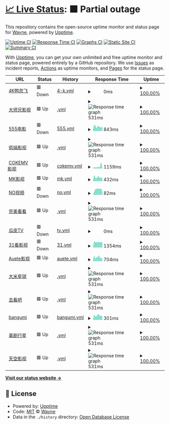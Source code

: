 # [📈 Live Status](https://Waynenet.github.io/upptime): <!--live status--> **🟧 Partial outage**

This repository contains the open-source uptime monitor and status page for [Wayne](soga.ml), powered by [Upptime](https://github.com/upptime/upptime).

[![Uptime CI](https://github.com/Waynenet/upptime/workflows/Uptime%20CI/badge.svg)](https://github.com/Waynenet/upptime/actions?query=workflow%3A%22Uptime+CI%22)
[![Response Time CI](https://github.com/Waynenet/upptime/workflows/Response%20Time%20CI/badge.svg)](https://github.com/Waynenet/upptime/actions?query=workflow%3A%22Response+Time+CI%22)
[![Graphs CI](https://github.com/Waynenet/upptime/workflows/Graphs%20CI/badge.svg)](https://github.com/Waynenet/upptime/actions?query=workflow%3A%22Graphs+CI%22)
[![Static Site CI](https://github.com/Waynenet/upptime/workflows/Static%20Site%20CI/badge.svg)](https://github.com/Waynenet/upptime/actions?query=workflow%3A%22Static+Site+CI%22)
[![Summary CI](https://github.com/Waynenet/upptime/workflows/Summary%20CI/badge.svg)](https://github.com/Waynenet/upptime/actions?query=workflow%3A%22Summary+CI%22)

With [Upptime](https://upptime.js.org), you can get your own unlimited and free uptime monitor and status page, powered entirely by a GitHub repository. We use [Issues](https://github.com/Waynenet/upptime/issues) as incident reports, [Actions](https://github.com/Waynenet/upptime/actions) as uptime monitors, and [Pages](https://Waynenet.github.io/upptime) for the status page.

<!--start: status pages-->
<!-- This summary is generated by Upptime (https://github.com/upptime/upptime) -->
<!-- Do not edit this manually, your changes will be overwritten -->
<!-- prettier-ignore -->
| URL | Status | History | Response Time | Uptime |
| --- | ------ | ------- | ------------- | ------ |
| <img alt="" src="https://icons.duckduckgo.com/ip3/azx.me.ico" height="13"> [4K鸭奈飞](https://azx.me) | 🟥 Down | [4-k.yml](https://github.com/Waynenet/upptime/commits/HEAD/history/4-k.yml) | <details><summary><img alt="Response time graph" src="./graphs/4-k/response-time-week.png" height="20"> 0ms</summary><br><a href="https://Waynenet.github.io/upptime/history/4-k"><img alt="Response time 0" src="https://img.shields.io/endpoint?url=https%3A%2F%2Fraw.githubusercontent.com%2FWaynenet%2Fupptime%2FHEAD%2Fapi%2F4-k%2Fresponse-time.json"></a><br><a href="https://Waynenet.github.io/upptime/history/4-k"><img alt="24-hour response time 0" src="https://img.shields.io/endpoint?url=https%3A%2F%2Fraw.githubusercontent.com%2FWaynenet%2Fupptime%2FHEAD%2Fapi%2F4-k%2Fresponse-time-day.json"></a><br><a href="https://Waynenet.github.io/upptime/history/4-k"><img alt="7-day response time 0" src="https://img.shields.io/endpoint?url=https%3A%2F%2Fraw.githubusercontent.com%2FWaynenet%2Fupptime%2FHEAD%2Fapi%2F4-k%2Fresponse-time-week.json"></a><br><a href="https://Waynenet.github.io/upptime/history/4-k"><img alt="30-day response time 0" src="https://img.shields.io/endpoint?url=https%3A%2F%2Fraw.githubusercontent.com%2FWaynenet%2Fupptime%2FHEAD%2Fapi%2F4-k%2Fresponse-time-month.json"></a><br><a href="https://Waynenet.github.io/upptime/history/4-k"><img alt="1-year response time 0" src="https://img.shields.io/endpoint?url=https%3A%2F%2Fraw.githubusercontent.com%2FWaynenet%2Fupptime%2FHEAD%2Fapi%2F4-k%2Fresponse-time-year.json"></a></details> | <details><summary><a href="https://Waynenet.github.io/upptime/history/4-k">100.00%</a></summary><a href="https://Waynenet.github.io/upptime/history/4-k"><img alt="All-time uptime 100.00%" src="https://img.shields.io/endpoint?url=https%3A%2F%2Fraw.githubusercontent.com%2FWaynenet%2Fupptime%2FHEAD%2Fapi%2F4-k%2Fuptime.json"></a><br><a href="https://Waynenet.github.io/upptime/history/4-k"><img alt="24-hour uptime 100.00%" src="https://img.shields.io/endpoint?url=https%3A%2F%2Fraw.githubusercontent.com%2FWaynenet%2Fupptime%2FHEAD%2Fapi%2F4-k%2Fuptime-day.json"></a><br><a href="https://Waynenet.github.io/upptime/history/4-k"><img alt="7-day uptime 100.00%" src="https://img.shields.io/endpoint?url=https%3A%2F%2Fraw.githubusercontent.com%2FWaynenet%2Fupptime%2FHEAD%2Fapi%2F4-k%2Fuptime-week.json"></a><br><a href="https://Waynenet.github.io/upptime/history/4-k"><img alt="30-day uptime 100.00%" src="https://img.shields.io/endpoint?url=https%3A%2F%2Fraw.githubusercontent.com%2FWaynenet%2Fupptime%2FHEAD%2Fapi%2F4-k%2Fuptime-month.json"></a><br><a href="https://Waynenet.github.io/upptime/history/4-k"><img alt="1-year uptime 100.00%" src="https://img.shields.io/endpoint?url=https%3A%2F%2Fraw.githubusercontent.com%2FWaynenet%2Fupptime%2FHEAD%2Fapi%2F4-k%2Fuptime-year.json"></a></details>
| <img alt="" src="https://icons.duckduckgo.com/ip3/dsxys.pro.ico" height="13"> [大师兄影视](https://dsxys.pro) | 🟩 Up | [.yml](https://github.com/Waynenet/upptime/commits/HEAD/history/.yml) | <details><summary><img alt="Response time graph" src="./graphs//response-time-week.png" height="20"> 531ms</summary><br><a href="https://Waynenet.github.io/upptime/history/"><img alt="Response time 895" src="https://img.shields.io/endpoint?url=https%3A%2F%2Fraw.githubusercontent.com%2FWaynenet%2Fupptime%2FHEAD%2Fapi%2F%2Fresponse-time.json"></a><br><a href="https://Waynenet.github.io/upptime/history/"><img alt="24-hour response time 312" src="https://img.shields.io/endpoint?url=https%3A%2F%2Fraw.githubusercontent.com%2FWaynenet%2Fupptime%2FHEAD%2Fapi%2F%2Fresponse-time-day.json"></a><br><a href="https://Waynenet.github.io/upptime/history/"><img alt="7-day response time 531" src="https://img.shields.io/endpoint?url=https%3A%2F%2Fraw.githubusercontent.com%2FWaynenet%2Fupptime%2FHEAD%2Fapi%2F%2Fresponse-time-week.json"></a><br><a href="https://Waynenet.github.io/upptime/history/"><img alt="30-day response time 829" src="https://img.shields.io/endpoint?url=https%3A%2F%2Fraw.githubusercontent.com%2FWaynenet%2Fupptime%2FHEAD%2Fapi%2F%2Fresponse-time-month.json"></a><br><a href="https://Waynenet.github.io/upptime/history/"><img alt="1-year response time 895" src="https://img.shields.io/endpoint?url=https%3A%2F%2Fraw.githubusercontent.com%2FWaynenet%2Fupptime%2FHEAD%2Fapi%2F%2Fresponse-time-year.json"></a></details> | <details><summary><a href="https://Waynenet.github.io/upptime/history/">100.00%</a></summary><a href="https://Waynenet.github.io/upptime/history/"><img alt="All-time uptime 99.70%" src="https://img.shields.io/endpoint?url=https%3A%2F%2Fraw.githubusercontent.com%2FWaynenet%2Fupptime%2FHEAD%2Fapi%2F%2Fuptime.json"></a><br><a href="https://Waynenet.github.io/upptime/history/"><img alt="24-hour uptime 100.00%" src="https://img.shields.io/endpoint?url=https%3A%2F%2Fraw.githubusercontent.com%2FWaynenet%2Fupptime%2FHEAD%2Fapi%2F%2Fuptime-day.json"></a><br><a href="https://Waynenet.github.io/upptime/history/"><img alt="7-day uptime 100.00%" src="https://img.shields.io/endpoint?url=https%3A%2F%2Fraw.githubusercontent.com%2FWaynenet%2Fupptime%2FHEAD%2Fapi%2F%2Fuptime-week.json"></a><br><a href="https://Waynenet.github.io/upptime/history/"><img alt="30-day uptime 99.73%" src="https://img.shields.io/endpoint?url=https%3A%2F%2Fraw.githubusercontent.com%2FWaynenet%2Fupptime%2FHEAD%2Fapi%2F%2Fuptime-month.json"></a><br><a href="https://Waynenet.github.io/upptime/history/"><img alt="1-year uptime 99.70%" src="https://img.shields.io/endpoint?url=https%3A%2F%2Fraw.githubusercontent.com%2FWaynenet%2Fupptime%2FHEAD%2Fapi%2F%2Fuptime-year.json"></a></details>
| <img alt="" src="https://icons.duckduckgo.com/ip3/www.5ying.fun.ico" height="13"> [555电影](https://www.5ying.fun) | 🟥 Down | [555.yml](https://github.com/Waynenet/upptime/commits/HEAD/history/555.yml) | <details><summary><img alt="Response time graph" src="./graphs/555/response-time-week.png" height="20"> 843ms</summary><br><a href="https://Waynenet.github.io/upptime/history/555"><img alt="Response time 1096" src="https://img.shields.io/endpoint?url=https%3A%2F%2Fraw.githubusercontent.com%2FWaynenet%2Fupptime%2FHEAD%2Fapi%2F555%2Fresponse-time.json"></a><br><a href="https://Waynenet.github.io/upptime/history/555"><img alt="24-hour response time 828" src="https://img.shields.io/endpoint?url=https%3A%2F%2Fraw.githubusercontent.com%2FWaynenet%2Fupptime%2FHEAD%2Fapi%2F555%2Fresponse-time-day.json"></a><br><a href="https://Waynenet.github.io/upptime/history/555"><img alt="7-day response time 843" src="https://img.shields.io/endpoint?url=https%3A%2F%2Fraw.githubusercontent.com%2FWaynenet%2Fupptime%2FHEAD%2Fapi%2F555%2Fresponse-time-week.json"></a><br><a href="https://Waynenet.github.io/upptime/history/555"><img alt="30-day response time 1101" src="https://img.shields.io/endpoint?url=https%3A%2F%2Fraw.githubusercontent.com%2FWaynenet%2Fupptime%2FHEAD%2Fapi%2F555%2Fresponse-time-month.json"></a><br><a href="https://Waynenet.github.io/upptime/history/555"><img alt="1-year response time 1096" src="https://img.shields.io/endpoint?url=https%3A%2F%2Fraw.githubusercontent.com%2FWaynenet%2Fupptime%2FHEAD%2Fapi%2F555%2Fresponse-time-year.json"></a></details> | <details><summary><a href="https://Waynenet.github.io/upptime/history/555">100.00%</a></summary><a href="https://Waynenet.github.io/upptime/history/555"><img alt="All-time uptime 100.00%" src="https://img.shields.io/endpoint?url=https%3A%2F%2Fraw.githubusercontent.com%2FWaynenet%2Fupptime%2FHEAD%2Fapi%2F555%2Fuptime.json"></a><br><a href="https://Waynenet.github.io/upptime/history/555"><img alt="24-hour uptime 100.00%" src="https://img.shields.io/endpoint?url=https%3A%2F%2Fraw.githubusercontent.com%2FWaynenet%2Fupptime%2FHEAD%2Fapi%2F555%2Fuptime-day.json"></a><br><a href="https://Waynenet.github.io/upptime/history/555"><img alt="7-day uptime 100.00%" src="https://img.shields.io/endpoint?url=https%3A%2F%2Fraw.githubusercontent.com%2FWaynenet%2Fupptime%2FHEAD%2Fapi%2F555%2Fuptime-week.json"></a><br><a href="https://Waynenet.github.io/upptime/history/555"><img alt="30-day uptime 100.00%" src="https://img.shields.io/endpoint?url=https%3A%2F%2Fraw.githubusercontent.com%2FWaynenet%2Fupptime%2FHEAD%2Fapi%2F555%2Fuptime-month.json"></a><br><a href="https://Waynenet.github.io/upptime/history/555"><img alt="1-year uptime 100.00%" src="https://img.shields.io/endpoint?url=https%3A%2F%2Fraw.githubusercontent.com%2FWaynenet%2Fupptime%2FHEAD%2Fapi%2F555%2Fuptime-year.json"></a></details>
| <img alt="" src="https://icons.duckduckgo.com/ip3/ddys.tv.ico" height="13"> [低端影视](https://ddys.tv) | 🟩 Up | [.yml](https://github.com/Waynenet/upptime/commits/HEAD/history/.yml) | <details><summary><img alt="Response time graph" src="./graphs//response-time-week.png" height="20"> 531ms</summary><br><a href="https://Waynenet.github.io/upptime/history/"><img alt="Response time 895" src="https://img.shields.io/endpoint?url=https%3A%2F%2Fraw.githubusercontent.com%2FWaynenet%2Fupptime%2FHEAD%2Fapi%2F%2Fresponse-time.json"></a><br><a href="https://Waynenet.github.io/upptime/history/"><img alt="24-hour response time 312" src="https://img.shields.io/endpoint?url=https%3A%2F%2Fraw.githubusercontent.com%2FWaynenet%2Fupptime%2FHEAD%2Fapi%2F%2Fresponse-time-day.json"></a><br><a href="https://Waynenet.github.io/upptime/history/"><img alt="7-day response time 531" src="https://img.shields.io/endpoint?url=https%3A%2F%2Fraw.githubusercontent.com%2FWaynenet%2Fupptime%2FHEAD%2Fapi%2F%2Fresponse-time-week.json"></a><br><a href="https://Waynenet.github.io/upptime/history/"><img alt="30-day response time 829" src="https://img.shields.io/endpoint?url=https%3A%2F%2Fraw.githubusercontent.com%2FWaynenet%2Fupptime%2FHEAD%2Fapi%2F%2Fresponse-time-month.json"></a><br><a href="https://Waynenet.github.io/upptime/history/"><img alt="1-year response time 895" src="https://img.shields.io/endpoint?url=https%3A%2F%2Fraw.githubusercontent.com%2FWaynenet%2Fupptime%2FHEAD%2Fapi%2F%2Fresponse-time-year.json"></a></details> | <details><summary><a href="https://Waynenet.github.io/upptime/history/">100.00%</a></summary><a href="https://Waynenet.github.io/upptime/history/"><img alt="All-time uptime 99.70%" src="https://img.shields.io/endpoint?url=https%3A%2F%2Fraw.githubusercontent.com%2FWaynenet%2Fupptime%2FHEAD%2Fapi%2F%2Fuptime.json"></a><br><a href="https://Waynenet.github.io/upptime/history/"><img alt="24-hour uptime 100.00%" src="https://img.shields.io/endpoint?url=https%3A%2F%2Fraw.githubusercontent.com%2FWaynenet%2Fupptime%2FHEAD%2Fapi%2F%2Fuptime-day.json"></a><br><a href="https://Waynenet.github.io/upptime/history/"><img alt="7-day uptime 100.00%" src="https://img.shields.io/endpoint?url=https%3A%2F%2Fraw.githubusercontent.com%2FWaynenet%2Fupptime%2FHEAD%2Fapi%2F%2Fuptime-week.json"></a><br><a href="https://Waynenet.github.io/upptime/history/"><img alt="30-day uptime 99.73%" src="https://img.shields.io/endpoint?url=https%3A%2F%2Fraw.githubusercontent.com%2FWaynenet%2Fupptime%2FHEAD%2Fapi%2F%2Fuptime-month.json"></a><br><a href="https://Waynenet.github.io/upptime/history/"><img alt="1-year uptime 99.70%" src="https://img.shields.io/endpoint?url=https%3A%2F%2Fraw.githubusercontent.com%2FWaynenet%2Fupptime%2FHEAD%2Fapi%2F%2Fuptime-year.json"></a></details>
| <img alt="" src="https://icons.duckduckgo.com/ip3/cokemv.me.ico" height="13"> [COKEMV影视](https://cokemv.me) | 🟩 Up | [cokemv.yml](https://github.com/Waynenet/upptime/commits/HEAD/history/cokemv.yml) | <details><summary><img alt="Response time graph" src="./graphs/cokemv/response-time-week.png" height="20"> 1159ms</summary><br><a href="https://Waynenet.github.io/upptime/history/cokemv"><img alt="Response time 837" src="https://img.shields.io/endpoint?url=https%3A%2F%2Fraw.githubusercontent.com%2FWaynenet%2Fupptime%2FHEAD%2Fapi%2Fcokemv%2Fresponse-time.json"></a><br><a href="https://Waynenet.github.io/upptime/history/cokemv"><img alt="24-hour response time 457" src="https://img.shields.io/endpoint?url=https%3A%2F%2Fraw.githubusercontent.com%2FWaynenet%2Fupptime%2FHEAD%2Fapi%2Fcokemv%2Fresponse-time-day.json"></a><br><a href="https://Waynenet.github.io/upptime/history/cokemv"><img alt="7-day response time 1159" src="https://img.shields.io/endpoint?url=https%3A%2F%2Fraw.githubusercontent.com%2FWaynenet%2Fupptime%2FHEAD%2Fapi%2Fcokemv%2Fresponse-time-week.json"></a><br><a href="https://Waynenet.github.io/upptime/history/cokemv"><img alt="30-day response time 908" src="https://img.shields.io/endpoint?url=https%3A%2F%2Fraw.githubusercontent.com%2FWaynenet%2Fupptime%2FHEAD%2Fapi%2Fcokemv%2Fresponse-time-month.json"></a><br><a href="https://Waynenet.github.io/upptime/history/cokemv"><img alt="1-year response time 837" src="https://img.shields.io/endpoint?url=https%3A%2F%2Fraw.githubusercontent.com%2FWaynenet%2Fupptime%2FHEAD%2Fapi%2Fcokemv%2Fresponse-time-year.json"></a></details> | <details><summary><a href="https://Waynenet.github.io/upptime/history/cokemv">100.00%</a></summary><a href="https://Waynenet.github.io/upptime/history/cokemv"><img alt="All-time uptime 100.00%" src="https://img.shields.io/endpoint?url=https%3A%2F%2Fraw.githubusercontent.com%2FWaynenet%2Fupptime%2FHEAD%2Fapi%2Fcokemv%2Fuptime.json"></a><br><a href="https://Waynenet.github.io/upptime/history/cokemv"><img alt="24-hour uptime 100.00%" src="https://img.shields.io/endpoint?url=https%3A%2F%2Fraw.githubusercontent.com%2FWaynenet%2Fupptime%2FHEAD%2Fapi%2Fcokemv%2Fuptime-day.json"></a><br><a href="https://Waynenet.github.io/upptime/history/cokemv"><img alt="7-day uptime 100.00%" src="https://img.shields.io/endpoint?url=https%3A%2F%2Fraw.githubusercontent.com%2FWaynenet%2Fupptime%2FHEAD%2Fapi%2Fcokemv%2Fuptime-week.json"></a><br><a href="https://Waynenet.github.io/upptime/history/cokemv"><img alt="30-day uptime 100.00%" src="https://img.shields.io/endpoint?url=https%3A%2F%2Fraw.githubusercontent.com%2FWaynenet%2Fupptime%2FHEAD%2Fapi%2Fcokemv%2Fuptime-month.json"></a><br><a href="https://Waynenet.github.io/upptime/history/cokemv"><img alt="1-year uptime 100.00%" src="https://img.shields.io/endpoint?url=https%3A%2F%2Fraw.githubusercontent.com%2FWaynenet%2Fupptime%2FHEAD%2Fapi%2Fcokemv%2Fuptime-year.json"></a></details>
| <img alt="" src="https://icons.duckduckgo.com/ip3/www.mkvdo.com.ico" height="13"> [MK影视](https://www.mkvdo.com) | 🟩 Up | [mk.yml](https://github.com/Waynenet/upptime/commits/HEAD/history/mk.yml) | <details><summary><img alt="Response time graph" src="./graphs/mk/response-time-week.png" height="20"> 432ms</summary><br><a href="https://Waynenet.github.io/upptime/history/mk"><img alt="Response time 454" src="https://img.shields.io/endpoint?url=https%3A%2F%2Fraw.githubusercontent.com%2FWaynenet%2Fupptime%2FHEAD%2Fapi%2Fmk%2Fresponse-time.json"></a><br><a href="https://Waynenet.github.io/upptime/history/mk"><img alt="24-hour response time 355" src="https://img.shields.io/endpoint?url=https%3A%2F%2Fraw.githubusercontent.com%2FWaynenet%2Fupptime%2FHEAD%2Fapi%2Fmk%2Fresponse-time-day.json"></a><br><a href="https://Waynenet.github.io/upptime/history/mk"><img alt="7-day response time 432" src="https://img.shields.io/endpoint?url=https%3A%2F%2Fraw.githubusercontent.com%2FWaynenet%2Fupptime%2FHEAD%2Fapi%2Fmk%2Fresponse-time-week.json"></a><br><a href="https://Waynenet.github.io/upptime/history/mk"><img alt="30-day response time 470" src="https://img.shields.io/endpoint?url=https%3A%2F%2Fraw.githubusercontent.com%2FWaynenet%2Fupptime%2FHEAD%2Fapi%2Fmk%2Fresponse-time-month.json"></a><br><a href="https://Waynenet.github.io/upptime/history/mk"><img alt="1-year response time 454" src="https://img.shields.io/endpoint?url=https%3A%2F%2Fraw.githubusercontent.com%2FWaynenet%2Fupptime%2FHEAD%2Fapi%2Fmk%2Fresponse-time-year.json"></a></details> | <details><summary><a href="https://Waynenet.github.io/upptime/history/mk">100.00%</a></summary><a href="https://Waynenet.github.io/upptime/history/mk"><img alt="All-time uptime 100.00%" src="https://img.shields.io/endpoint?url=https%3A%2F%2Fraw.githubusercontent.com%2FWaynenet%2Fupptime%2FHEAD%2Fapi%2Fmk%2Fuptime.json"></a><br><a href="https://Waynenet.github.io/upptime/history/mk"><img alt="24-hour uptime 100.00%" src="https://img.shields.io/endpoint?url=https%3A%2F%2Fraw.githubusercontent.com%2FWaynenet%2Fupptime%2FHEAD%2Fapi%2Fmk%2Fuptime-day.json"></a><br><a href="https://Waynenet.github.io/upptime/history/mk"><img alt="7-day uptime 100.00%" src="https://img.shields.io/endpoint?url=https%3A%2F%2Fraw.githubusercontent.com%2FWaynenet%2Fupptime%2FHEAD%2Fapi%2Fmk%2Fuptime-week.json"></a><br><a href="https://Waynenet.github.io/upptime/history/mk"><img alt="30-day uptime 100.00%" src="https://img.shields.io/endpoint?url=https%3A%2F%2Fraw.githubusercontent.com%2FWaynenet%2Fupptime%2FHEAD%2Fapi%2Fmk%2Fuptime-month.json"></a><br><a href="https://Waynenet.github.io/upptime/history/mk"><img alt="1-year uptime 100.00%" src="https://img.shields.io/endpoint?url=https%3A%2F%2Fraw.githubusercontent.com%2FWaynenet%2Fupptime%2FHEAD%2Fapi%2Fmk%2Fuptime-year.json"></a></details>
| <img alt="" src="https://icons.duckduckgo.com/ip3/www.novipnoad.com.ico" height="13"> [NO视频](https://www.novipnoad.com) | 🟥 Down | [no.yml](https://github.com/Waynenet/upptime/commits/HEAD/history/no.yml) | <details><summary><img alt="Response time graph" src="./graphs/no/response-time-week.png" height="20"> 82ms</summary><br><a href="https://Waynenet.github.io/upptime/history/no"><img alt="Response time 89" src="https://img.shields.io/endpoint?url=https%3A%2F%2Fraw.githubusercontent.com%2FWaynenet%2Fupptime%2FHEAD%2Fapi%2Fno%2Fresponse-time.json"></a><br><a href="https://Waynenet.github.io/upptime/history/no"><img alt="24-hour response time 43" src="https://img.shields.io/endpoint?url=https%3A%2F%2Fraw.githubusercontent.com%2FWaynenet%2Fupptime%2FHEAD%2Fapi%2Fno%2Fresponse-time-day.json"></a><br><a href="https://Waynenet.github.io/upptime/history/no"><img alt="7-day response time 82" src="https://img.shields.io/endpoint?url=https%3A%2F%2Fraw.githubusercontent.com%2FWaynenet%2Fupptime%2FHEAD%2Fapi%2Fno%2Fresponse-time-week.json"></a><br><a href="https://Waynenet.github.io/upptime/history/no"><img alt="30-day response time 87" src="https://img.shields.io/endpoint?url=https%3A%2F%2Fraw.githubusercontent.com%2FWaynenet%2Fupptime%2FHEAD%2Fapi%2Fno%2Fresponse-time-month.json"></a><br><a href="https://Waynenet.github.io/upptime/history/no"><img alt="1-year response time 89" src="https://img.shields.io/endpoint?url=https%3A%2F%2Fraw.githubusercontent.com%2FWaynenet%2Fupptime%2FHEAD%2Fapi%2Fno%2Fresponse-time-year.json"></a></details> | <details><summary><a href="https://Waynenet.github.io/upptime/history/no">100.00%</a></summary><a href="https://Waynenet.github.io/upptime/history/no"><img alt="All-time uptime 99.94%" src="https://img.shields.io/endpoint?url=https%3A%2F%2Fraw.githubusercontent.com%2FWaynenet%2Fupptime%2FHEAD%2Fapi%2Fno%2Fuptime.json"></a><br><a href="https://Waynenet.github.io/upptime/history/no"><img alt="24-hour uptime 100.00%" src="https://img.shields.io/endpoint?url=https%3A%2F%2Fraw.githubusercontent.com%2FWaynenet%2Fupptime%2FHEAD%2Fapi%2Fno%2Fuptime-day.json"></a><br><a href="https://Waynenet.github.io/upptime/history/no"><img alt="7-day uptime 100.00%" src="https://img.shields.io/endpoint?url=https%3A%2F%2Fraw.githubusercontent.com%2FWaynenet%2Fupptime%2FHEAD%2Fapi%2Fno%2Fuptime-week.json"></a><br><a href="https://Waynenet.github.io/upptime/history/no"><img alt="30-day uptime 100.00%" src="https://img.shields.io/endpoint?url=https%3A%2F%2Fraw.githubusercontent.com%2FWaynenet%2Fupptime%2FHEAD%2Fapi%2Fno%2Fuptime-month.json"></a><br><a href="https://Waynenet.github.io/upptime/history/no"><img alt="1-year uptime 99.94%" src="https://img.shields.io/endpoint?url=https%3A%2F%2Fraw.githubusercontent.com%2FWaynenet%2Fupptime%2FHEAD%2Fapi%2Fno%2Fuptime-year.json"></a></details>
| <img alt="" src="https://icons.duckduckgo.com/ip3/www.wanmeikk.film.ico" height="13"> [完美看看](https://www.wanmeikk.film) | 🟩 Up | [.yml](https://github.com/Waynenet/upptime/commits/HEAD/history/.yml) | <details><summary><img alt="Response time graph" src="./graphs//response-time-week.png" height="20"> 531ms</summary><br><a href="https://Waynenet.github.io/upptime/history/"><img alt="Response time 895" src="https://img.shields.io/endpoint?url=https%3A%2F%2Fraw.githubusercontent.com%2FWaynenet%2Fupptime%2FHEAD%2Fapi%2F%2Fresponse-time.json"></a><br><a href="https://Waynenet.github.io/upptime/history/"><img alt="24-hour response time 312" src="https://img.shields.io/endpoint?url=https%3A%2F%2Fraw.githubusercontent.com%2FWaynenet%2Fupptime%2FHEAD%2Fapi%2F%2Fresponse-time-day.json"></a><br><a href="https://Waynenet.github.io/upptime/history/"><img alt="7-day response time 531" src="https://img.shields.io/endpoint?url=https%3A%2F%2Fraw.githubusercontent.com%2FWaynenet%2Fupptime%2FHEAD%2Fapi%2F%2Fresponse-time-week.json"></a><br><a href="https://Waynenet.github.io/upptime/history/"><img alt="30-day response time 829" src="https://img.shields.io/endpoint?url=https%3A%2F%2Fraw.githubusercontent.com%2FWaynenet%2Fupptime%2FHEAD%2Fapi%2F%2Fresponse-time-month.json"></a><br><a href="https://Waynenet.github.io/upptime/history/"><img alt="1-year response time 895" src="https://img.shields.io/endpoint?url=https%3A%2F%2Fraw.githubusercontent.com%2FWaynenet%2Fupptime%2FHEAD%2Fapi%2F%2Fresponse-time-year.json"></a></details> | <details><summary><a href="https://Waynenet.github.io/upptime/history/">100.00%</a></summary><a href="https://Waynenet.github.io/upptime/history/"><img alt="All-time uptime 99.70%" src="https://img.shields.io/endpoint?url=https%3A%2F%2Fraw.githubusercontent.com%2FWaynenet%2Fupptime%2FHEAD%2Fapi%2F%2Fuptime.json"></a><br><a href="https://Waynenet.github.io/upptime/history/"><img alt="24-hour uptime 100.00%" src="https://img.shields.io/endpoint?url=https%3A%2F%2Fraw.githubusercontent.com%2FWaynenet%2Fupptime%2FHEAD%2Fapi%2F%2Fuptime-day.json"></a><br><a href="https://Waynenet.github.io/upptime/history/"><img alt="7-day uptime 100.00%" src="https://img.shields.io/endpoint?url=https%3A%2F%2Fraw.githubusercontent.com%2FWaynenet%2Fupptime%2FHEAD%2Fapi%2F%2Fuptime-week.json"></a><br><a href="https://Waynenet.github.io/upptime/history/"><img alt="30-day uptime 99.73%" src="https://img.shields.io/endpoint?url=https%3A%2F%2Fraw.githubusercontent.com%2FWaynenet%2Fupptime%2FHEAD%2Fapi%2F%2Fuptime-month.json"></a><br><a href="https://Waynenet.github.io/upptime/history/"><img alt="1-year uptime 99.70%" src="https://img.shields.io/endpoint?url=https%3A%2F%2Fraw.githubusercontent.com%2FWaynenet%2Fupptime%2FHEAD%2Fapi%2F%2Fuptime-year.json"></a></details>
| <img alt="" src="https://icons.duckduckgo.com/ip3/guapitv.top.ico" height="13"> [瓜皮TV](https://guapitv.top) | 🟥 Down | [tv.yml](https://github.com/Waynenet/upptime/commits/HEAD/history/tv.yml) | <details><summary><img alt="Response time graph" src="./graphs/tv/response-time-week.png" height="20"> 0ms</summary><br><a href="https://Waynenet.github.io/upptime/history/tv"><img alt="Response time 0" src="https://img.shields.io/endpoint?url=https%3A%2F%2Fraw.githubusercontent.com%2FWaynenet%2Fupptime%2FHEAD%2Fapi%2Ftv%2Fresponse-time.json"></a><br><a href="https://Waynenet.github.io/upptime/history/tv"><img alt="24-hour response time 0" src="https://img.shields.io/endpoint?url=https%3A%2F%2Fraw.githubusercontent.com%2FWaynenet%2Fupptime%2FHEAD%2Fapi%2Ftv%2Fresponse-time-day.json"></a><br><a href="https://Waynenet.github.io/upptime/history/tv"><img alt="7-day response time 0" src="https://img.shields.io/endpoint?url=https%3A%2F%2Fraw.githubusercontent.com%2FWaynenet%2Fupptime%2FHEAD%2Fapi%2Ftv%2Fresponse-time-week.json"></a><br><a href="https://Waynenet.github.io/upptime/history/tv"><img alt="30-day response time 0" src="https://img.shields.io/endpoint?url=https%3A%2F%2Fraw.githubusercontent.com%2FWaynenet%2Fupptime%2FHEAD%2Fapi%2Ftv%2Fresponse-time-month.json"></a><br><a href="https://Waynenet.github.io/upptime/history/tv"><img alt="1-year response time 0" src="https://img.shields.io/endpoint?url=https%3A%2F%2Fraw.githubusercontent.com%2FWaynenet%2Fupptime%2FHEAD%2Fapi%2Ftv%2Fresponse-time-year.json"></a></details> | <details><summary><a href="https://Waynenet.github.io/upptime/history/tv">100.00%</a></summary><a href="https://Waynenet.github.io/upptime/history/tv"><img alt="All-time uptime 99.97%" src="https://img.shields.io/endpoint?url=https%3A%2F%2Fraw.githubusercontent.com%2FWaynenet%2Fupptime%2FHEAD%2Fapi%2Ftv%2Fuptime.json"></a><br><a href="https://Waynenet.github.io/upptime/history/tv"><img alt="24-hour uptime 100.00%" src="https://img.shields.io/endpoint?url=https%3A%2F%2Fraw.githubusercontent.com%2FWaynenet%2Fupptime%2FHEAD%2Fapi%2Ftv%2Fuptime-day.json"></a><br><a href="https://Waynenet.github.io/upptime/history/tv"><img alt="7-day uptime 100.00%" src="https://img.shields.io/endpoint?url=https%3A%2F%2Fraw.githubusercontent.com%2FWaynenet%2Fupptime%2FHEAD%2Fapi%2Ftv%2Fuptime-week.json"></a><br><a href="https://Waynenet.github.io/upptime/history/tv"><img alt="30-day uptime 100.00%" src="https://img.shields.io/endpoint?url=https%3A%2F%2Fraw.githubusercontent.com%2FWaynenet%2Fupptime%2FHEAD%2Fapi%2Ftv%2Fuptime-month.json"></a><br><a href="https://Waynenet.github.io/upptime/history/tv"><img alt="1-year uptime 99.97%" src="https://img.shields.io/endpoint?url=https%3A%2F%2Fraw.githubusercontent.com%2FWaynenet%2Fupptime%2FHEAD%2Fapi%2Ftv%2Fuptime-year.json"></a></details>
| <img alt="" src="https://icons.duckduckgo.com/ip3/www.31kan.com.ico" height="13"> [31看影视](http://www.31kan.com) | 🟥 Down | [31.yml](https://github.com/Waynenet/upptime/commits/HEAD/history/31.yml) | <details><summary><img alt="Response time graph" src="./graphs/31/response-time-week.png" height="20"> 1354ms</summary><br><a href="https://Waynenet.github.io/upptime/history/31"><img alt="Response time 1418" src="https://img.shields.io/endpoint?url=https%3A%2F%2Fraw.githubusercontent.com%2FWaynenet%2Fupptime%2FHEAD%2Fapi%2F31%2Fresponse-time.json"></a><br><a href="https://Waynenet.github.io/upptime/history/31"><img alt="24-hour response time 1302" src="https://img.shields.io/endpoint?url=https%3A%2F%2Fraw.githubusercontent.com%2FWaynenet%2Fupptime%2FHEAD%2Fapi%2F31%2Fresponse-time-day.json"></a><br><a href="https://Waynenet.github.io/upptime/history/31"><img alt="7-day response time 1354" src="https://img.shields.io/endpoint?url=https%3A%2F%2Fraw.githubusercontent.com%2FWaynenet%2Fupptime%2FHEAD%2Fapi%2F31%2Fresponse-time-week.json"></a><br><a href="https://Waynenet.github.io/upptime/history/31"><img alt="30-day response time 1418" src="https://img.shields.io/endpoint?url=https%3A%2F%2Fraw.githubusercontent.com%2FWaynenet%2Fupptime%2FHEAD%2Fapi%2F31%2Fresponse-time-month.json"></a><br><a href="https://Waynenet.github.io/upptime/history/31"><img alt="1-year response time 1418" src="https://img.shields.io/endpoint?url=https%3A%2F%2Fraw.githubusercontent.com%2FWaynenet%2Fupptime%2FHEAD%2Fapi%2F31%2Fresponse-time-year.json"></a></details> | <details><summary><a href="https://Waynenet.github.io/upptime/history/31">100.00%</a></summary><a href="https://Waynenet.github.io/upptime/history/31"><img alt="All-time uptime 100.00%" src="https://img.shields.io/endpoint?url=https%3A%2F%2Fraw.githubusercontent.com%2FWaynenet%2Fupptime%2FHEAD%2Fapi%2F31%2Fuptime.json"></a><br><a href="https://Waynenet.github.io/upptime/history/31"><img alt="24-hour uptime 100.00%" src="https://img.shields.io/endpoint?url=https%3A%2F%2Fraw.githubusercontent.com%2FWaynenet%2Fupptime%2FHEAD%2Fapi%2F31%2Fuptime-day.json"></a><br><a href="https://Waynenet.github.io/upptime/history/31"><img alt="7-day uptime 100.00%" src="https://img.shields.io/endpoint?url=https%3A%2F%2Fraw.githubusercontent.com%2FWaynenet%2Fupptime%2FHEAD%2Fapi%2F31%2Fuptime-week.json"></a><br><a href="https://Waynenet.github.io/upptime/history/31"><img alt="30-day uptime 100.00%" src="https://img.shields.io/endpoint?url=https%3A%2F%2Fraw.githubusercontent.com%2FWaynenet%2Fupptime%2FHEAD%2Fapi%2F31%2Fuptime-month.json"></a><br><a href="https://Waynenet.github.io/upptime/history/31"><img alt="1-year uptime 100.00%" src="https://img.shields.io/endpoint?url=https%3A%2F%2Fraw.githubusercontent.com%2FWaynenet%2Fupptime%2FHEAD%2Fapi%2F31%2Fuptime-year.json"></a></details>
| <img alt="" src="https://icons.duckduckgo.com/ip3/auete.com.ico" height="13"> [Auete影视](https://auete.com) | 🟩 Up | [auete.yml](https://github.com/Waynenet/upptime/commits/HEAD/history/auete.yml) | <details><summary><img alt="Response time graph" src="./graphs/auete/response-time-week.png" height="20"> 704ms</summary><br><a href="https://Waynenet.github.io/upptime/history/auete"><img alt="Response time 719" src="https://img.shields.io/endpoint?url=https%3A%2F%2Fraw.githubusercontent.com%2FWaynenet%2Fupptime%2FHEAD%2Fapi%2Fauete%2Fresponse-time.json"></a><br><a href="https://Waynenet.github.io/upptime/history/auete"><img alt="24-hour response time 335" src="https://img.shields.io/endpoint?url=https%3A%2F%2Fraw.githubusercontent.com%2FWaynenet%2Fupptime%2FHEAD%2Fapi%2Fauete%2Fresponse-time-day.json"></a><br><a href="https://Waynenet.github.io/upptime/history/auete"><img alt="7-day response time 704" src="https://img.shields.io/endpoint?url=https%3A%2F%2Fraw.githubusercontent.com%2FWaynenet%2Fupptime%2FHEAD%2Fapi%2Fauete%2Fresponse-time-week.json"></a><br><a href="https://Waynenet.github.io/upptime/history/auete"><img alt="30-day response time 783" src="https://img.shields.io/endpoint?url=https%3A%2F%2Fraw.githubusercontent.com%2FWaynenet%2Fupptime%2FHEAD%2Fapi%2Fauete%2Fresponse-time-month.json"></a><br><a href="https://Waynenet.github.io/upptime/history/auete"><img alt="1-year response time 719" src="https://img.shields.io/endpoint?url=https%3A%2F%2Fraw.githubusercontent.com%2FWaynenet%2Fupptime%2FHEAD%2Fapi%2Fauete%2Fresponse-time-year.json"></a></details> | <details><summary><a href="https://Waynenet.github.io/upptime/history/auete">100.00%</a></summary><a href="https://Waynenet.github.io/upptime/history/auete"><img alt="All-time uptime 100.00%" src="https://img.shields.io/endpoint?url=https%3A%2F%2Fraw.githubusercontent.com%2FWaynenet%2Fupptime%2FHEAD%2Fapi%2Fauete%2Fuptime.json"></a><br><a href="https://Waynenet.github.io/upptime/history/auete"><img alt="24-hour uptime 100.00%" src="https://img.shields.io/endpoint?url=https%3A%2F%2Fraw.githubusercontent.com%2FWaynenet%2Fupptime%2FHEAD%2Fapi%2Fauete%2Fuptime-day.json"></a><br><a href="https://Waynenet.github.io/upptime/history/auete"><img alt="7-day uptime 100.00%" src="https://img.shields.io/endpoint?url=https%3A%2F%2Fraw.githubusercontent.com%2FWaynenet%2Fupptime%2FHEAD%2Fapi%2Fauete%2Fuptime-week.json"></a><br><a href="https://Waynenet.github.io/upptime/history/auete"><img alt="30-day uptime 100.00%" src="https://img.shields.io/endpoint?url=https%3A%2F%2Fraw.githubusercontent.com%2FWaynenet%2Fupptime%2FHEAD%2Fapi%2Fauete%2Fuptime-month.json"></a><br><a href="https://Waynenet.github.io/upptime/history/auete"><img alt="1-year uptime 100.00%" src="https://img.shields.io/endpoint?url=https%3A%2F%2Fraw.githubusercontent.com%2FWaynenet%2Fupptime%2FHEAD%2Fapi%2Fauete%2Fuptime-year.json"></a></details>
| <img alt="" src="https://icons.duckduckgo.com/ip3/www.dmxq.fun.ico" height="13"> [大米星球](https://www.dmxq.fun) | 🟩 Up | [.yml](https://github.com/Waynenet/upptime/commits/HEAD/history/.yml) | <details><summary><img alt="Response time graph" src="./graphs//response-time-week.png" height="20"> 531ms</summary><br><a href="https://Waynenet.github.io/upptime/history/"><img alt="Response time 895" src="https://img.shields.io/endpoint?url=https%3A%2F%2Fraw.githubusercontent.com%2FWaynenet%2Fupptime%2FHEAD%2Fapi%2F%2Fresponse-time.json"></a><br><a href="https://Waynenet.github.io/upptime/history/"><img alt="24-hour response time 312" src="https://img.shields.io/endpoint?url=https%3A%2F%2Fraw.githubusercontent.com%2FWaynenet%2Fupptime%2FHEAD%2Fapi%2F%2Fresponse-time-day.json"></a><br><a href="https://Waynenet.github.io/upptime/history/"><img alt="7-day response time 531" src="https://img.shields.io/endpoint?url=https%3A%2F%2Fraw.githubusercontent.com%2FWaynenet%2Fupptime%2FHEAD%2Fapi%2F%2Fresponse-time-week.json"></a><br><a href="https://Waynenet.github.io/upptime/history/"><img alt="30-day response time 829" src="https://img.shields.io/endpoint?url=https%3A%2F%2Fraw.githubusercontent.com%2FWaynenet%2Fupptime%2FHEAD%2Fapi%2F%2Fresponse-time-month.json"></a><br><a href="https://Waynenet.github.io/upptime/history/"><img alt="1-year response time 895" src="https://img.shields.io/endpoint?url=https%3A%2F%2Fraw.githubusercontent.com%2FWaynenet%2Fupptime%2FHEAD%2Fapi%2F%2Fresponse-time-year.json"></a></details> | <details><summary><a href="https://Waynenet.github.io/upptime/history/">100.00%</a></summary><a href="https://Waynenet.github.io/upptime/history/"><img alt="All-time uptime 99.70%" src="https://img.shields.io/endpoint?url=https%3A%2F%2Fraw.githubusercontent.com%2FWaynenet%2Fupptime%2FHEAD%2Fapi%2F%2Fuptime.json"></a><br><a href="https://Waynenet.github.io/upptime/history/"><img alt="24-hour uptime 100.00%" src="https://img.shields.io/endpoint?url=https%3A%2F%2Fraw.githubusercontent.com%2FWaynenet%2Fupptime%2FHEAD%2Fapi%2F%2Fuptime-day.json"></a><br><a href="https://Waynenet.github.io/upptime/history/"><img alt="7-day uptime 100.00%" src="https://img.shields.io/endpoint?url=https%3A%2F%2Fraw.githubusercontent.com%2FWaynenet%2Fupptime%2FHEAD%2Fapi%2F%2Fuptime-week.json"></a><br><a href="https://Waynenet.github.io/upptime/history/"><img alt="30-day uptime 99.73%" src="https://img.shields.io/endpoint?url=https%3A%2F%2Fraw.githubusercontent.com%2FWaynenet%2Fupptime%2FHEAD%2Fapi%2F%2Fuptime-month.json"></a><br><a href="https://Waynenet.github.io/upptime/history/"><img alt="1-year uptime 99.70%" src="https://img.shields.io/endpoint?url=https%3A%2F%2Fraw.githubusercontent.com%2FWaynenet%2Fupptime%2FHEAD%2Fapi%2F%2Fuptime-year.json"></a></details>
| <img alt="" src="https://icons.duckduckgo.com/ip3/www.qkan8.com.ico" height="13"> [去看吧](https://www.qkan8.com) | 🟩 Up | [.yml](https://github.com/Waynenet/upptime/commits/HEAD/history/.yml) | <details><summary><img alt="Response time graph" src="./graphs//response-time-week.png" height="20"> 531ms</summary><br><a href="https://Waynenet.github.io/upptime/history/"><img alt="Response time 895" src="https://img.shields.io/endpoint?url=https%3A%2F%2Fraw.githubusercontent.com%2FWaynenet%2Fupptime%2FHEAD%2Fapi%2F%2Fresponse-time.json"></a><br><a href="https://Waynenet.github.io/upptime/history/"><img alt="24-hour response time 312" src="https://img.shields.io/endpoint?url=https%3A%2F%2Fraw.githubusercontent.com%2FWaynenet%2Fupptime%2FHEAD%2Fapi%2F%2Fresponse-time-day.json"></a><br><a href="https://Waynenet.github.io/upptime/history/"><img alt="7-day response time 531" src="https://img.shields.io/endpoint?url=https%3A%2F%2Fraw.githubusercontent.com%2FWaynenet%2Fupptime%2FHEAD%2Fapi%2F%2Fresponse-time-week.json"></a><br><a href="https://Waynenet.github.io/upptime/history/"><img alt="30-day response time 829" src="https://img.shields.io/endpoint?url=https%3A%2F%2Fraw.githubusercontent.com%2FWaynenet%2Fupptime%2FHEAD%2Fapi%2F%2Fresponse-time-month.json"></a><br><a href="https://Waynenet.github.io/upptime/history/"><img alt="1-year response time 895" src="https://img.shields.io/endpoint?url=https%3A%2F%2Fraw.githubusercontent.com%2FWaynenet%2Fupptime%2FHEAD%2Fapi%2F%2Fresponse-time-year.json"></a></details> | <details><summary><a href="https://Waynenet.github.io/upptime/history/">100.00%</a></summary><a href="https://Waynenet.github.io/upptime/history/"><img alt="All-time uptime 99.70%" src="https://img.shields.io/endpoint?url=https%3A%2F%2Fraw.githubusercontent.com%2FWaynenet%2Fupptime%2FHEAD%2Fapi%2F%2Fuptime.json"></a><br><a href="https://Waynenet.github.io/upptime/history/"><img alt="24-hour uptime 100.00%" src="https://img.shields.io/endpoint?url=https%3A%2F%2Fraw.githubusercontent.com%2FWaynenet%2Fupptime%2FHEAD%2Fapi%2F%2Fuptime-day.json"></a><br><a href="https://Waynenet.github.io/upptime/history/"><img alt="7-day uptime 100.00%" src="https://img.shields.io/endpoint?url=https%3A%2F%2Fraw.githubusercontent.com%2FWaynenet%2Fupptime%2FHEAD%2Fapi%2F%2Fuptime-week.json"></a><br><a href="https://Waynenet.github.io/upptime/history/"><img alt="30-day uptime 99.73%" src="https://img.shields.io/endpoint?url=https%3A%2F%2Fraw.githubusercontent.com%2FWaynenet%2Fupptime%2FHEAD%2Fapi%2F%2Fuptime-month.json"></a><br><a href="https://Waynenet.github.io/upptime/history/"><img alt="1-year uptime 99.70%" src="https://img.shields.io/endpoint?url=https%3A%2F%2Fraw.githubusercontent.com%2FWaynenet%2Fupptime%2FHEAD%2Fapi%2F%2Fuptime-year.json"></a></details>
| <img alt="" src="https://icons.duckduckgo.com/ip3/bangumi.online.ico" height="13"> [bangumi](https://bangumi.online) | 🟩 Up | [bangumi.yml](https://github.com/Waynenet/upptime/commits/HEAD/history/bangumi.yml) | <details><summary><img alt="Response time graph" src="./graphs/bangumi/response-time-week.png" height="20"> 301ms</summary><br><a href="https://Waynenet.github.io/upptime/history/bangumi"><img alt="Response time 399" src="https://img.shields.io/endpoint?url=https%3A%2F%2Fraw.githubusercontent.com%2FWaynenet%2Fupptime%2FHEAD%2Fapi%2Fbangumi%2Fresponse-time.json"></a><br><a href="https://Waynenet.github.io/upptime/history/bangumi"><img alt="24-hour response time 241" src="https://img.shields.io/endpoint?url=https%3A%2F%2Fraw.githubusercontent.com%2FWaynenet%2Fupptime%2FHEAD%2Fapi%2Fbangumi%2Fresponse-time-day.json"></a><br><a href="https://Waynenet.github.io/upptime/history/bangumi"><img alt="7-day response time 301" src="https://img.shields.io/endpoint?url=https%3A%2F%2Fraw.githubusercontent.com%2FWaynenet%2Fupptime%2FHEAD%2Fapi%2Fbangumi%2Fresponse-time-week.json"></a><br><a href="https://Waynenet.github.io/upptime/history/bangumi"><img alt="30-day response time 448" src="https://img.shields.io/endpoint?url=https%3A%2F%2Fraw.githubusercontent.com%2FWaynenet%2Fupptime%2FHEAD%2Fapi%2Fbangumi%2Fresponse-time-month.json"></a><br><a href="https://Waynenet.github.io/upptime/history/bangumi"><img alt="1-year response time 399" src="https://img.shields.io/endpoint?url=https%3A%2F%2Fraw.githubusercontent.com%2FWaynenet%2Fupptime%2FHEAD%2Fapi%2Fbangumi%2Fresponse-time-year.json"></a></details> | <details><summary><a href="https://Waynenet.github.io/upptime/history/bangumi">100.00%</a></summary><a href="https://Waynenet.github.io/upptime/history/bangumi"><img alt="All-time uptime 99.78%" src="https://img.shields.io/endpoint?url=https%3A%2F%2Fraw.githubusercontent.com%2FWaynenet%2Fupptime%2FHEAD%2Fapi%2Fbangumi%2Fuptime.json"></a><br><a href="https://Waynenet.github.io/upptime/history/bangumi"><img alt="24-hour uptime 100.00%" src="https://img.shields.io/endpoint?url=https%3A%2F%2Fraw.githubusercontent.com%2FWaynenet%2Fupptime%2FHEAD%2Fapi%2Fbangumi%2Fuptime-day.json"></a><br><a href="https://Waynenet.github.io/upptime/history/bangumi"><img alt="7-day uptime 100.00%" src="https://img.shields.io/endpoint?url=https%3A%2F%2Fraw.githubusercontent.com%2FWaynenet%2Fupptime%2FHEAD%2Fapi%2Fbangumi%2Fuptime-week.json"></a><br><a href="https://Waynenet.github.io/upptime/history/bangumi"><img alt="30-day uptime 99.73%" src="https://img.shields.io/endpoint?url=https%3A%2F%2Fraw.githubusercontent.com%2FWaynenet%2Fupptime%2FHEAD%2Fapi%2Fbangumi%2Fuptime-month.json"></a><br><a href="https://Waynenet.github.io/upptime/history/bangumi"><img alt="1-year uptime 99.78%" src="https://img.shields.io/endpoint?url=https%3A%2F%2Fraw.githubusercontent.com%2FWaynenet%2Fupptime%2FHEAD%2Fapi%2Fbangumi%2Fuptime-year.json"></a></details>
| <img alt="" src="https://icons.duckduckgo.com/ip3/www.nfyingshi.com.ico" height="13"> [美剧行星](https://www.nfyingshi.com) | 🟩 Up | [.yml](https://github.com/Waynenet/upptime/commits/HEAD/history/.yml) | <details><summary><img alt="Response time graph" src="./graphs//response-time-week.png" height="20"> 531ms</summary><br><a href="https://Waynenet.github.io/upptime/history/"><img alt="Response time 895" src="https://img.shields.io/endpoint?url=https%3A%2F%2Fraw.githubusercontent.com%2FWaynenet%2Fupptime%2FHEAD%2Fapi%2F%2Fresponse-time.json"></a><br><a href="https://Waynenet.github.io/upptime/history/"><img alt="24-hour response time 312" src="https://img.shields.io/endpoint?url=https%3A%2F%2Fraw.githubusercontent.com%2FWaynenet%2Fupptime%2FHEAD%2Fapi%2F%2Fresponse-time-day.json"></a><br><a href="https://Waynenet.github.io/upptime/history/"><img alt="7-day response time 531" src="https://img.shields.io/endpoint?url=https%3A%2F%2Fraw.githubusercontent.com%2FWaynenet%2Fupptime%2FHEAD%2Fapi%2F%2Fresponse-time-week.json"></a><br><a href="https://Waynenet.github.io/upptime/history/"><img alt="30-day response time 829" src="https://img.shields.io/endpoint?url=https%3A%2F%2Fraw.githubusercontent.com%2FWaynenet%2Fupptime%2FHEAD%2Fapi%2F%2Fresponse-time-month.json"></a><br><a href="https://Waynenet.github.io/upptime/history/"><img alt="1-year response time 895" src="https://img.shields.io/endpoint?url=https%3A%2F%2Fraw.githubusercontent.com%2FWaynenet%2Fupptime%2FHEAD%2Fapi%2F%2Fresponse-time-year.json"></a></details> | <details><summary><a href="https://Waynenet.github.io/upptime/history/">100.00%</a></summary><a href="https://Waynenet.github.io/upptime/history/"><img alt="All-time uptime 99.70%" src="https://img.shields.io/endpoint?url=https%3A%2F%2Fraw.githubusercontent.com%2FWaynenet%2Fupptime%2FHEAD%2Fapi%2F%2Fuptime.json"></a><br><a href="https://Waynenet.github.io/upptime/history/"><img alt="24-hour uptime 100.00%" src="https://img.shields.io/endpoint?url=https%3A%2F%2Fraw.githubusercontent.com%2FWaynenet%2Fupptime%2FHEAD%2Fapi%2F%2Fuptime-day.json"></a><br><a href="https://Waynenet.github.io/upptime/history/"><img alt="7-day uptime 100.00%" src="https://img.shields.io/endpoint?url=https%3A%2F%2Fraw.githubusercontent.com%2FWaynenet%2Fupptime%2FHEAD%2Fapi%2F%2Fuptime-week.json"></a><br><a href="https://Waynenet.github.io/upptime/history/"><img alt="30-day uptime 99.73%" src="https://img.shields.io/endpoint?url=https%3A%2F%2Fraw.githubusercontent.com%2FWaynenet%2Fupptime%2FHEAD%2Fapi%2F%2Fuptime-month.json"></a><br><a href="https://Waynenet.github.io/upptime/history/"><img alt="1-year uptime 99.70%" src="https://img.shields.io/endpoint?url=https%3A%2F%2Fraw.githubusercontent.com%2FWaynenet%2Fupptime%2FHEAD%2Fapi%2F%2Fuptime-year.json"></a></details>
| <img alt="" src="https://icons.duckduckgo.com/ip3/tkznp9.com.ico" height="13"> [天空影视](http://tkznp9.com) | 🟩 Up | [.yml](https://github.com/Waynenet/upptime/commits/HEAD/history/.yml) | <details><summary><img alt="Response time graph" src="./graphs//response-time-week.png" height="20"> 531ms</summary><br><a href="https://Waynenet.github.io/upptime/history/"><img alt="Response time 895" src="https://img.shields.io/endpoint?url=https%3A%2F%2Fraw.githubusercontent.com%2FWaynenet%2Fupptime%2FHEAD%2Fapi%2F%2Fresponse-time.json"></a><br><a href="https://Waynenet.github.io/upptime/history/"><img alt="24-hour response time 312" src="https://img.shields.io/endpoint?url=https%3A%2F%2Fraw.githubusercontent.com%2FWaynenet%2Fupptime%2FHEAD%2Fapi%2F%2Fresponse-time-day.json"></a><br><a href="https://Waynenet.github.io/upptime/history/"><img alt="7-day response time 531" src="https://img.shields.io/endpoint?url=https%3A%2F%2Fraw.githubusercontent.com%2FWaynenet%2Fupptime%2FHEAD%2Fapi%2F%2Fresponse-time-week.json"></a><br><a href="https://Waynenet.github.io/upptime/history/"><img alt="30-day response time 828" src="https://img.shields.io/endpoint?url=https%3A%2F%2Fraw.githubusercontent.com%2FWaynenet%2Fupptime%2FHEAD%2Fapi%2F%2Fresponse-time-month.json"></a><br><a href="https://Waynenet.github.io/upptime/history/"><img alt="1-year response time 895" src="https://img.shields.io/endpoint?url=https%3A%2F%2Fraw.githubusercontent.com%2FWaynenet%2Fupptime%2FHEAD%2Fapi%2F%2Fresponse-time-year.json"></a></details> | <details><summary><a href="https://Waynenet.github.io/upptime/history/">100.00%</a></summary><a href="https://Waynenet.github.io/upptime/history/"><img alt="All-time uptime 99.70%" src="https://img.shields.io/endpoint?url=https%3A%2F%2Fraw.githubusercontent.com%2FWaynenet%2Fupptime%2FHEAD%2Fapi%2F%2Fuptime.json"></a><br><a href="https://Waynenet.github.io/upptime/history/"><img alt="24-hour uptime 100.00%" src="https://img.shields.io/endpoint?url=https%3A%2F%2Fraw.githubusercontent.com%2FWaynenet%2Fupptime%2FHEAD%2Fapi%2F%2Fuptime-day.json"></a><br><a href="https://Waynenet.github.io/upptime/history/"><img alt="7-day uptime 100.00%" src="https://img.shields.io/endpoint?url=https%3A%2F%2Fraw.githubusercontent.com%2FWaynenet%2Fupptime%2FHEAD%2Fapi%2F%2Fuptime-week.json"></a><br><a href="https://Waynenet.github.io/upptime/history/"><img alt="30-day uptime 99.73%" src="https://img.shields.io/endpoint?url=https%3A%2F%2Fraw.githubusercontent.com%2FWaynenet%2Fupptime%2FHEAD%2Fapi%2F%2Fuptime-month.json"></a><br><a href="https://Waynenet.github.io/upptime/history/"><img alt="1-year uptime 99.70%" src="https://img.shields.io/endpoint?url=https%3A%2F%2Fraw.githubusercontent.com%2FWaynenet%2Fupptime%2FHEAD%2Fapi%2F%2Fuptime-year.json"></a></details>

<!--end: status pages-->

[**Visit our status website →**](https://Waynenet.github.io/upptime)

## 📄 License

- Powered by: [Upptime](https://github.com/upptime/upptime)
- Code: [MIT](./LICENSE) © [Wayne](soga.ml)
- Data in the `./history` directory: [Open Database License](https://opendatacommons.org/licenses/odbl/1-0/)
